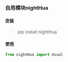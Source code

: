 ### 自用模块nightHua
 
#### 安装
 
> pip install nightHua
 
#### 使用

```python
from nightHua import Usual

